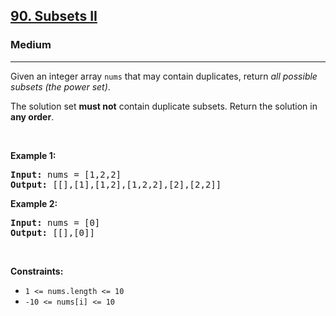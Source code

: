 <h2><a href="https://leetcode.com/problems/subsets-ii/">90. Subsets II</a></h2><h3>Medium</h3><hr><div style="user-select: auto;"><p style="user-select: auto;">Given an integer array <code style="user-select: auto;">nums</code> that may contain duplicates, return <em style="user-select: auto;">all possible</em> <span data-keyword="subset" style="user-select: auto;"><em style="user-select: auto;">subsets</em></span><em style="user-select: auto;"> (the power set)</em>.</p>

<p style="user-select: auto;">The solution set <strong style="user-select: auto;">must not</strong> contain duplicate subsets. Return the solution in <strong style="user-select: auto;">any order</strong>.</p>

<p style="user-select: auto;">&nbsp;</p>
<p style="user-select: auto;"><strong class="example" style="user-select: auto;">Example 1:</strong></p>
<pre style="user-select: auto;"><strong style="user-select: auto;">Input:</strong> nums = [1,2,2]
<strong style="user-select: auto;">Output:</strong> [[],[1],[1,2],[1,2,2],[2],[2,2]]
</pre><p style="user-select: auto;"><strong class="example" style="user-select: auto;">Example 2:</strong></p>
<pre style="user-select: auto;"><strong style="user-select: auto;">Input:</strong> nums = [0]
<strong style="user-select: auto;">Output:</strong> [[],[0]]
</pre>
<p style="user-select: auto;">&nbsp;</p>
<p style="user-select: auto;"><strong style="user-select: auto;">Constraints:</strong></p>

<ul style="user-select: auto;">
	<li style="user-select: auto;"><code style="user-select: auto;">1 &lt;= nums.length &lt;= 10</code></li>
	<li style="user-select: auto;"><code style="user-select: auto;">-10 &lt;= nums[i] &lt;= 10</code></li>
</ul>
</div>